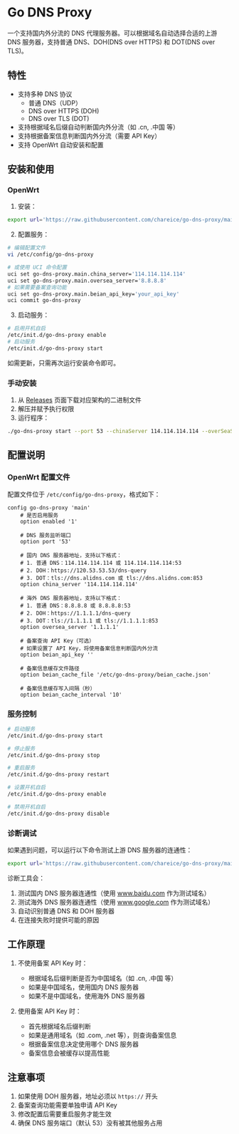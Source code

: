 # Go DNS Proxy

一个支持国内外分流的 DNS 代理服务器。可以根据域名自动选择合适的上游 DNS 服务器，支持普通 DNS、DOH(DNS over HTTPS) 和 DOT(DNS over TLS)。

## 特性

- 支持多种 DNS 协议
  - 普通 DNS（UDP）
  - DNS over HTTPS (DOH)
  - DNS over TLS (DOT)
- 支持根据域名后缀自动判断国内外分流（如 .cn, .中国 等）
- 支持根据备案信息判断国内外分流（需要 API Key）
- 支持 OpenWrt 自动安装和配置

## 安装和使用

### OpenWrt

1. 安装：

```bash
export url='https://raw.githubusercontent.com/chareice/go-dns-proxy/main/scripts' && sh -c "$(curl -kfsSl $url/openwrt-install.sh)"
```

2. 配置服务：

```bash
# 编辑配置文件
vi /etc/config/go-dns-proxy

# 或使用 UCI 命令配置
uci set go-dns-proxy.main.china_server='114.114.114.114'
uci set go-dns-proxy.main.oversea_server='8.8.8.8'
# 如果需要备案查询功能
uci set go-dns-proxy.main.beian_api_key='your_api_key'
uci commit go-dns-proxy
```

3. 启动服务：

```bash
# 启用开机自启
/etc/init.d/go-dns-proxy enable
# 启动服务
/etc/init.d/go-dns-proxy start
```

如需更新，只需再次运行安装命令即可。

### 手动安装

1. 从 [Releases](https://github.com/chareice/go-dns-proxy/releases) 页面下载对应架构的二进制文件
2. 解压并赋予执行权限
3. 运行程序：

```bash
./go-dns-proxy start --port 53 --chinaServer 114.114.114.114 --overSeaServer 1.1.1.1
```

## 配置说明

### OpenWrt 配置文件

配置文件位于 `/etc/config/go-dns-proxy`，格式如下：

```
config go-dns-proxy 'main'
    # 是否启用服务
    option enabled '1'

    # DNS 服务监听端口
    option port '53'

    # 国内 DNS 服务器地址，支持以下格式：
    # 1. 普通 DNS：114.114.114.114 或 114.114.114.114:53
    # 2. DOH：https://120.53.53.53/dns-query
    # 3. DOT：tls://dns.alidns.com 或 tls://dns.alidns.com:853
    option china_server '114.114.114.114'

    # 海外 DNS 服务器地址，支持以下格式：
    # 1. 普通 DNS：8.8.8.8 或 8.8.8.8:53
    # 2. DOH：https://1.1.1.1/dns-query
    # 3. DOT：tls://1.1.1.1 或 tls://1.1.1.1:853
    option oversea_server '1.1.1.1'

    # 备案查询 API Key（可选）
    # 如果设置了 API Key，将使用备案信息判断国内外分流
    option beian_api_key ''

    # 备案信息缓存文件路径
    option beian_cache_file '/etc/go-dns-proxy/beian_cache.json'

    # 备案信息缓存写入间隔（秒）
    option beian_cache_interval '10'
```

### 服务控制

```bash
# 启动服务
/etc/init.d/go-dns-proxy start

# 停止服务
/etc/init.d/go-dns-proxy stop

# 重启服务
/etc/init.d/go-dns-proxy restart

# 设置开机自启
/etc/init.d/go-dns-proxy enable

# 禁用开机自启
/etc/init.d/go-dns-proxy disable
```

### 诊断调试

如果遇到问题，可以运行以下命令测试上游 DNS 服务器的连通性：

```bash
export url='https://raw.githubusercontent.com/chareice/go-dns-proxy/main/scripts' && sh -c "$(curl -kfsSl $url/openwrt-debug.sh)"
```

诊断工具会：

1. 测试国内 DNS 服务器连通性（使用 www.baidu.com 作为测试域名）
2. 测试海外 DNS 服务器连通性（使用 www.google.com 作为测试域名）
3. 自动识别普通 DNS 和 DOH 服务器
4. 在连接失败时提供可能的原因

## 工作原理

1. 不使用备案 API Key 时：

   - 根据域名后缀判断是否为中国域名（如 .cn, .中国 等）
   - 如果是中国域名，使用国内 DNS 服务器
   - 如果不是中国域名，使用海外 DNS 服务器

2. 使用备案 API Key 时：
   - 首先根据域名后缀判断
   - 如果是通用域名（如 .com, .net 等），则查询备案信息
   - 根据备案信息决定使用哪个 DNS 服务器
   - 备案信息会被缓存以提高性能

## 注意事项

1. 如果使用 DOH 服务器，地址必须以 `https://` 开头
2. 备案查询功能需要单独申请 API Key
3. 修改配置后需要重启服务才能生效
4. 确保 DNS 服务端口（默认 53）没有被其他服务占用

